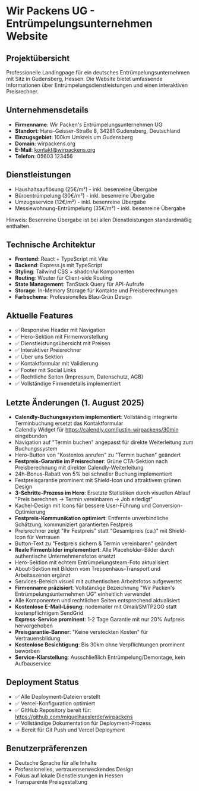 # Wir Packens UG - Entrümpelungsunternehmen Website

## Projektübersicht
Professionelle Landingpage für ein deutsches Entrümpelungsunternehmen mit Sitz in Gudensberg, Hessen. Die Website bietet umfassende Informationen über Entrümpelungsdienstleistungen und einen interaktiven Preisrechner.

## Unternehmensdetails
- **Firmenname**: Wir Packen's Entrümpelungsunternehmen UG
- **Standort**: Hans-Geisser-Straße 8, 34281 Gudensberg, Deutschland
- **Einzugsgebiet**: 100km Umkreis um Gudensberg
- **Domain**: wirpackens.org
- **E-Mail**: kontakt@wirpackens.org
- **Telefon**: 05603 123456

## Dienstleistungen
- Haushaltsauflösung (25€/m²) - inkl. besenreine Übergabe
- Büroentrümpelung (30€/m²) - inkl. besenreine Übergabe
- Umzugsservice (12€/m²) - inkl. besenreine Übergabe
- Messiewohnung-Entrümpelung (35€/m²) - inkl. besenreine Übergabe

Hinweis: Besenreine Übergabe ist bei allen Dienstleistungen standardmäßig enthalten.

## Technische Architektur
- **Frontend**: React + TypeScript mit Vite
- **Backend**: Express.js mit TypeScript
- **Styling**: Tailwind CSS + shadcn/ui Komponenten
- **Routing**: Wouter für Client-side Routing
- **State Management**: TanStack Query für API-Aufrufe
- **Storage**: In-Memory Storage für Kontakte und Preisberechnungen
- **Farbschema**: Professionelles Blau-Grün Design

## Aktuelle Features
- ✅ Responsive Header mit Navigation
- ✅ Hero-Sektion mit Firmenvorstellung
- ✅ Dienstleistungsübersicht mit Preisen
- ✅ Interaktiver Preisrechner
- ✅ Über uns Sektion
- ✅ Kontaktformular mit Validierung
- ✅ Footer mit Social Links
- ✅ Rechtliche Seiten (Impressum, Datenschutz, AGB)
- ✅ Vollständige Firmendetails implementiert

## Letzte Änderungen (1. August 2025)
- **Calendly-Buchungssystem implementiert**: Vollständig integrierte Terminbuchung ersetzt das Kontaktformular
- Calendly Widget für https://calendly.com/justin-wirpackens/30min eingebunden
- Navigation auf "Termin buchen" angepasst für direkte Weiterleitung zum Buchungssystem
- Hero-Button von "Kostenlos anrufen" zu "Termin buchen" geändert
- **Festpreis-Garantie im Preisrechner**: Grüne CTA-Sektion nach Preisberechnung mit direkter Calendly-Weiterleitung
- 24h-Bonus-Rabatt von 5% bei schneller Buchung implementiert
- Festpreisgarantie prominent mit Shield-Icon und attraktivem grünen Design
- **3-Schritte-Prozess im Hero**: Ersetzte Statistiken durch visuellen Ablauf "Preis berechnen → Termin vereinbaren → Job erledigt"
- Kachel-Design mit Icons für bessere User-Führung und Conversion-Optimierung
- **Festpreis-Kommunikation optimiert**: Entfernte unverbindliche Schätzung, kommuniziert garantierten Festpreis
- Preisrechner zeigt "Ihr Festpreis" statt "Gesamtpreis (ca.)" mit Shield-Icon für Vertrauen
- Button-Text zu "Festpreis sichern & Termin vereinbaren" geändert
- **Reale Firmenbilder implementiert**: Alle Placeholder-Bilder durch authentische Unternehmensfotos ersetzt
- Hero-Sektion mit echtem Entrümpelungsteam-Foto aktualisiert
- About-Sektion mit Bildern vom Treppenhaus-Transport und Arbeitsszenen ergänzt
- Services-Bereich visuell mit authentischen Arbeitsfotos aufgewertet
- **Firmenname präzisiert**: Vollständige Bezeichnung "Wir Packen's Entrümpelungsunternehmen UG" einheitlich verwendet
- Alle Komponenten und rechtlichen Seiten entsprechend aktualisiert
- **Kostenlose E-Mail-Lösung**: nodemailer mit Gmail/SMTP2GO statt kostenpflichtigem SendGrid
- **Express-Service prominent**: 1-2 Tage Garantie mit nur 20% Aufpreis hervorgehoben
- **Preisgarantie-Banner**: "Keine versteckten Kosten" für Vertrauensbildung
- **Kostenlose Besichtigung**: Bis 30km ohne Verpflichtungen prominent beworben
- **Service-Klarstellung**: Ausschließlich Entrümpelung/Demontage, kein Aufbauservice

## Deployment Status
- ✅ Alle Deployment-Dateien erstellt
- ✅ Vercel-Konfiguration optimiert
- ✅ GitHub Repository bereit für: https://github.com/miguelhaeslerde/wirpackens
- ✅ Vollständige Dokumentation für Deployment-Prozess
- → Bereit für Git Push und Vercel Deployment

## Benutzerpräferenzen
- Deutsche Sprache für alle Inhalte
- Professionelles, vertrauenserweckendes Design
- Fokus auf lokale Dienstleistungen in Hessen
- Transparente Preisgestaltung